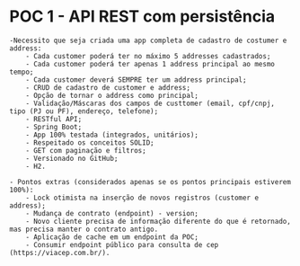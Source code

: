 # POC 1 - API REST com persistência
    -Necessito que seja criada uma app completa de cadastro de costumer e address:
        - Cada customer poderá ter no máximo 5 addresses cadastrados;
        - Cada customer poderá ter apenas 1 address principal ao mesmo tempo;
        - Cada customer deverá SEMPRE ter um address principal;
        - CRUD de cadastro de customer e address;
        - Opção de tornar o address como principal;
        - Validação/Máscaras dos campos de custtomer (email, cpf/cnpj, tipo (PJ ou PF), endereço, telefone);
        - RESTful API;
        - Spring Boot;
        - App 100% testada (integrados, unitários);
        - Respeitado os conceitos SOLID;
        - GET com paginação e filtros;
        - Versionado no GitHub;
        - H2.

    - Pontos extras (considerados apenas se os pontos principais estiverem 100%):
        - Lock otimista na inserção de novos registros (customer e address);
        - Mudança de contrato (endpoint) - version;
        - Novo cliente precisa de informação diferente do que é retornado, mas precisa manter o contrato antigo.
        - Aplicação de cache em um endpoint da POC;
        - Consumir endpoint público para consulta de cep (https://viacep.com.br/).